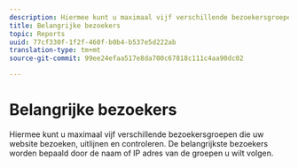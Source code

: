 ```yaml
---
description: Hiermee kunt u maximaal vijf verschillende bezoekersgroepen die uw website bezoeken, uitlijnen en controleren. De belangrijkste bezoekers worden bepaald door de naam of IP adres van de groepen u wilt volgen.
title: Belangrijke bezoekers
topic: Reports
uuid: 77cf330f-1f2f-460f-b0b4-b537e5d222ab
translation-type: tm+mt
source-git-commit: 99ee24efaa517e8da700c67818c111c4aa90dc02

---
```



# Belangrijke bezoekers

Hiermee kunt u maximaal vijf verschillende bezoekersgroepen die uw website bezoeken, uitlijnen en controleren. De belangrijkste bezoekers worden bepaald door de naam of IP adres van de groepen u wilt volgen.

